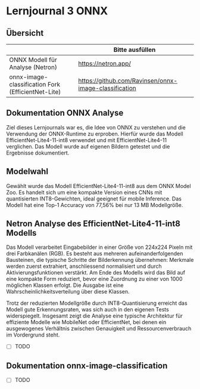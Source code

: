 ﻿# Lernjournal 3 ONNX

## Übersicht

| | Bitte ausfüllen |
| -------- | ------- |
| ONNX Modell für Analyse (Netron) | https://netron.app/ |
| onnx-image-classification Fork (EfficientNet-Lite) | https://github.com/Ravinsen/onnx-image-classification |

## Dokumentation ONNX Analyse

Ziel dieses Lernjournals war es, die Idee von ONNX zu verstehen und die Verwendung der ONNX-Runtime zu erproben. Hierfür wurde das Modell EfficientNet-Lite4-11-int8 verwendet und mit EfficientNet-Lite4-11 verglichen. Das Modell wurde auf eigenen Bildern getestet und die Ergebnisse dokumentiert.

## Modelwahl

Gewählt wurde das Modell EfficientNet-Lite4-11-int8 aus dem ONNX Model Zoo. Es handelt sich um eine kompakte Version eines CNNs mit quantisierten INT8-Gewichten, ideal geeignet für mobile Inference. Das Modell hat eine Top-1 Accuracy von 77,56% bei nur 13 MB Modellgröße.

## Netron Analyse des EfficientNet-Lite4-11-int8 Modells

Das Modell verarbeitet Eingabebilder in einer Größe von 224x224 Pixeln mit drei Farbkanälen (RGB). Es besteht aus mehreren aufeinanderfolgenden Bausteinen, die typische Schritte der Bilderkennung übernehmen: Merkmale werden zuerst extrahiert, anschliessend normalisiert und durch Aktivierungsfunktionen verstärkt. Am Ende des Modells wird das Bild auf eine kompakte Form reduziert, bevor eine Zuordnung zu einer von 1000 möglichen Klassen erfolgt. Die Ausgabe ist eine Wahrscheinlichkeitsverteilung über diese Klassen.

Trotz der reduzierten Modellgröße durch INT8-Quantisierung erreicht das Modell gute Erkennungsraten, was sich auch in den eigenen Tests widerspiegelt. Insgesamt zeigt die Analyse eine typische Architektur für effiziente Modelle wie MobileNet oder EfficientNet, bei denen ein ausgewogenes Verhältnis zwischen Genauigkeit und Ressourcenverbrauch im Vordergrund steht.


* [ ] TODO

## Dokumentation onnx-image-classification

* [ ] TODO
